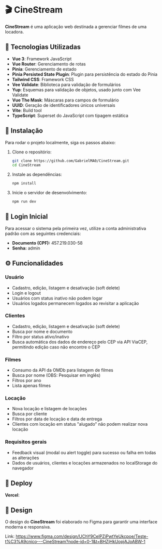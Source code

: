 # 🎬 CineStream

**CineStream** é uma aplicação web destinada a gerenciar filmes de uma locadora.

## 🚀 Tecnologias Utilizadas

- **Vue 3**: Framework JavaScript
- **Vue Router**: Gerenciamento de rotas  
- **Pinia**: Gerenciamento de estado
- **Pinia Persisted State Plugin**: Plugin para persistência do estado do Pinia  
- **Tailwind CSS**: Framework CSS
- **Vee Validate**: Biblioteca para validação de formulários
- **Yup**: Esquemas para validação de objetos, usado junto com Vee Validate  
- **Vue The Mask**: Máscaras para campos de formulário
- **UUID**: Geração de identificadores únicos universais  
- **Vite**: Build tool
- **TypeScript**: Superset do JavaScript com tipagem estática   

## 🔧 Instalação

Para rodar o projeto localmente, siga os passos abaixo:

1. Clone o repositório:

    ```bash
    git clone https://github.com/GabrielMA0/CineStream.git
    cd CineStream

2. Instale as dependências:

    ```bash
    npm install

3. Inicie o servidor de desenvolvimento:
    ```bash
    npm run dev

## 🔐 Login Inicial

Para acessar o sistema pela primeira vez, utilize a conta administrativa padrão com as seguintes credenciais:

- **Documento (CPF):** 457.219.030-58  
- **Senha:** admin

## ⚙️ Funcionalidades

### Usuário
- Cadastro, edição, listagem e desativação (soft delete)
- Login e logout
- Usuários com status inativo não podem logar
- Usuários logados permanecem logados ao revisitar a aplicação

### Clientes
- Cadastro, edição, listagem e desativação (soft delete)
- Busca por nome e documento
- Filtro por status ativo/inativo
- Busca automática dos dados de endereço pelo CEP via API ViaCEP, permitindo edição caso não encontre o CEP

### Filmes
- Consumo da API da OMDb para listagem de filmes
- Busca por nome (OBS: Pesquisar em inglês)
- Filtros por ano
- Lista apenas filmes

### Locação
- Nova locação e listagem de locações
- Busca por cliente
- Filtros por data de locação e data de entrega
- Clientes com locação em status "alugado" não podem realizar nova locação

### Requisitos gerais
- Feedback visual (modal ou alert toggle) para sucesso ou falha em todas as alterações
- Dados de usuários, clientes e locações armazenados no localStorage do navegador

## 🚧 Deploy

**Vercel**: 

## 🎨 Design

O design do **CineStream** foi elaborado no Figma para garantir uma interface moderna e responsiva.

Link: https://www.figma.com/design/UChY9CelPZiPwtYeUkcpoe/Teste-t%C3%A9cnico---CineStream?node-id=0-1&t=BHZjHkUopjAJoABW-1